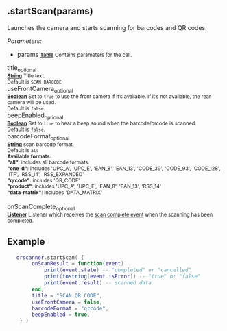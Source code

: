 ## .startScan(params)

Launches the camera and starts scanning for barcodes and QR codes.

*Parameters:*

* params
<small>__[Table](https://docs.coronalabs.com/api/library/table/index.html)__ Contains parameters for the call.</small>

title<sub>optional</sub><br>
<small>__[String](https://docs.coronalabs.com/api/type/String.html)__ Title text.<br>Default is `SCAN BARCODE`</small><br>
useFrontCamera<sub>optional</sub><br>
<small>__[Boolean](https://docs.coronalabs.com/api/type/Boolean.html)__ Set to `true` to use the front camera if it’s available. If it’s not available, the rear camera will be used.<br>Default is `false`.</small><br>
beepEnabled<sub>optional</sub><br>
<small>__[Boolean](https://docs.coronalabs.com/api/type/Boolean.html)__ Set to `true` to hear a beep sound when the barcode/qrcode is scanned.<br>Default is `false`.</small><br>
barcodeFormat<sub>optional</sub><br>
<small>__[String](https://docs.coronalabs.com/api/type/String.html)__ scan barcode format.<br>Default is `all`<br>
**Available formats:**<br>
**"all"**: includes all barcode formats.<br>
**"one-d"**: includes 'UPC_A', 'UPC_E', 'EAN_8', 'EAN_13', 'CODE_39', 'CODE_93', 'CODE_128', 'ITF', 'RSS_14', 'RSS_EXPANDED' <br>
**"qrcode"**: includes 'QR_CODE' <br>
**"product"**: includes 'UPC_A', 'UPC_E', 'EAN_8', 'EAN_13', 'RSS_14' <br>
**"data-matrix"**: includes 'DATA_MATRIX' <br>
</small><br>
onScanComplete<sub>optional</sub><br>
<small>__[Listener](https://docs.coronalabs.com/api/type/Listener.html)__ Listener which receives the [scan complete event](onScanComplete.md) when the scanning has been completed.</small><br>

##  Example

```lua
   qrscanner.startScan( {
   		onScanResult = function(event) 
   			print(event.state) -- "completed" or "cancelled"
   			print(tostring(event.isError)) -- "true" or "false"
   			print(event.result) -- scanned data
   		end,
   		title = "SCAN QR CODE",
   		useFrontCamera = false,
   		barcodeFormat = "qrcode",
   		beepEnabled = true,
   	} )
 ```